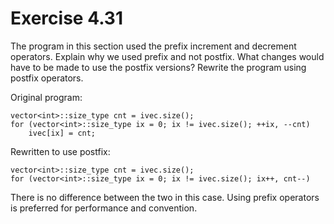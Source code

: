 Exercise 4.31
=============

The program in this section used the prefix increment and decrement operators. Explain why we used prefix and not postfix. What changes would have to be made to use the postfix versions? Rewrite the program using postfix operators.

Original program:

    vector<int>::size_type cnt = ivec.size();
    for (vector<int>::size_type ix = 0; ix != ivec.size(); ++ix, --cnt)
        ivec[ix] = cnt;

Rewritten to use postfix:

    vector<int>::size_type cnt = ivec.size();
    for (vector<int>::size_type ix = 0; ix != ivec.size(); ix++, cnt--)

There is no difference between the two in this case. Using prefix operators is preferred for performance and convention.

